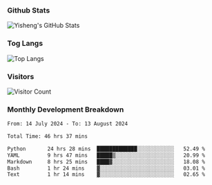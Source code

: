 ### Github Stats
![Yisheng's GitHub Stats](https://github-readme-stats-9qabuvhk1-gongyisheng.vercel.app/api?username=gongyisheng&count_private=true&show_icons=true)
### Tog Langs
![Top Langs](https://github-readme-stats-9qabuvhk1-gongyisheng.vercel.app/api/top-langs/?username=gongyisheng&layout=compact)
### Visitors
![Visitor Count](https://profile-counter.glitch.me/gongyisheng/count.svg)
### Monthly Development Breakdown
<!--START_SECTION:waka-->

```txt
From: 14 July 2024 - To: 13 August 2024

Total Time: 46 hrs 37 mins

Python       24 hrs 28 mins  █████████████░░░░░░░░░░░░   52.49 %
YAML         9 hrs 47 mins   █████▒░░░░░░░░░░░░░░░░░░░   20.99 %
Markdown     8 hrs 25 mins   ████▓░░░░░░░░░░░░░░░░░░░░   18.08 %
Bash         1 hr 24 mins    ▓░░░░░░░░░░░░░░░░░░░░░░░░   03.01 %
Text         1 hr 14 mins    ▓░░░░░░░░░░░░░░░░░░░░░░░░   02.65 %
```

<!--END_SECTION:waka-->
